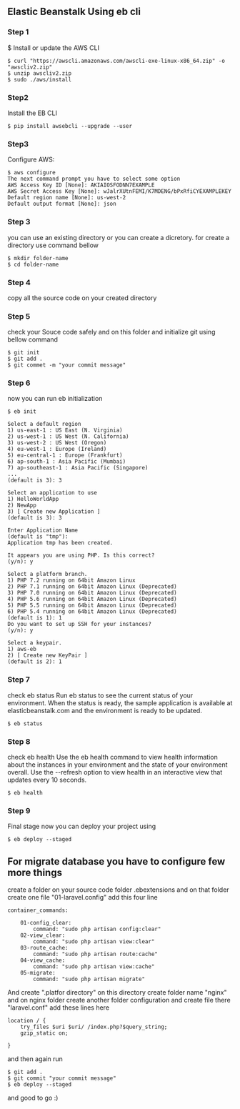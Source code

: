## Elastic Beanstalk Using eb cli

### Step 1
$ Install or update the AWS CLI

```
$ curl "https://awscli.amazonaws.com/awscli-exe-linux-x86_64.zip" -o "awscliv2.zip"
$ unzip awscliv2.zip
$ sudo ./aws/install

```
### Step2 
Install the EB CLI
```
$ pip install awsebcli --upgrade --user

```
### Step3 
Configure AWS:
```
$ aws configure 
The next command prompt you have to select some option
AWS Access Key ID [None]: AKIAIOSFODNN7EXAMPLE
AWS Secret Access Key [None]: wJalrXUtnFEMI/K7MDENG/bPxRfiCYEXAMPLEKEY
Default region name [None]: us-west-2
Default output format [None]: json

```

### Step 3
you can use an existing directory or you can create a dicretory. for create a directory use command bellow 
```
$ mkdir folder-name
$ cd folder-name

```
### Step 4
copy all the source code on your created directory

### Step 5
check your Souce code safely and on this folder and initialize git using bellow command

```
$ git init
$ git add .
$ git commet -m "your commit message"

```

### Step 6
now you can run eb initialization 
```
$ eb init

Select a default region
1) us-east-1 : US East (N. Virginia)
2) us-west-1 : US West (N. California)
3) us-west-2 : US West (Oregon)
4) eu-west-1 : Europe (Ireland)
5) eu-central-1 : Europe (Frankfurt)
6) ap-south-1 : Asia Pacific (Mumbai)
7) ap-southeast-1 : Asia Pacific (Singapore)
...
(default is 3): 3

Select an application to use
1) HelloWorldApp
2) NewApp
3) [ Create new Application ]
(default is 3): 3

Enter Application Name
(default is "tmp"):
Application tmp has been created.

It appears you are using PHP. Is this correct?
(y/n): y

Select a platform branch.
1) PHP 7.2 running on 64bit Amazon Linux
2) PHP 7.1 running on 64bit Amazon Linux (Deprecated)
3) PHP 7.0 running on 64bit Amazon Linux (Deprecated)
4) PHP 5.6 running on 64bit Amazon Linux (Deprecated)
5) PHP 5.5 running on 64bit Amazon Linux (Deprecated)
6) PHP 5.4 running on 64bit Amazon Linux (Deprecated)
(default is 1): 1
Do you want to set up SSH for your instances?
(y/n): y

Select a keypair.
1) aws-eb
2) [ Create new KeyPair ]
(default is 2): 1

```
### Step 7
check eb status
Run eb status to see the current status of your environment. When the status is ready, the sample application is available at elasticbeanstalk.com and the environment is ready to be updated.
```
$ eb status

```
### Step 8
check eb health
Use the eb health command to view health information about the instances in your environment and the state of your environment overall. Use the --refresh option to view health in an interactive view that updates every 10 seconds.

```
$ eb health

```
### Step 9
Final stage
now you can deploy your project using 

```
$ eb deploy --staged

```
## For migrate database you have to configure few more things

create a folder on your source code folder .ebextensions and on that folder create one file "01-laravel.config"
add this four line
```
container_commands:
    
    01-config_clear:
        command: "sudo php artisan config:clear"
    02-view_clear:
        command: "sudo php artisan view:clear"
    03-route_cache:
        command: "sudo php artisan route:cache"
    04-view_cache:
        command: "sudo php artisan view:cache"
    05-migrate:
        command: "sudo php artisan migrate"

```
And create ".platfor directory"
on this directory create folder name "nginx" and on nginx folder create another folder configuration and create file there "laravel.conf"
add these lines here
```
location / {
 	try_files $uri $uri/ /index.php?$query_string;
 	gzip_static on;

}

```
and then again run 

```
$ git add .
$ git commit "your commit message"
$ eb deploy --staged

```
and good to go :)


